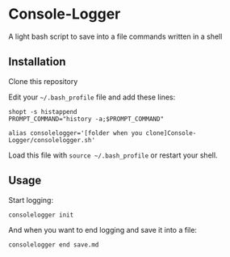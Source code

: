 # Console-Logger
A light bash script to save into a file commands written in a shell


## Installation

Clone this repository

Edit your `~/.bash_profile` file and add these lines:
```
shopt -s histappend
PROMPT_COMMAND="history -a;$PROMPT_COMMAND"

alias consolelogger='[folder when you clone]Console-Logger/consolelogger.sh'
```

Load this file with `source ~/.bash_profile` or restart your shell.


## Usage

Start logging:
```
consolelogger init
```

And when you want to end logging and save it into a file:
```
consolelogger end save.md
```